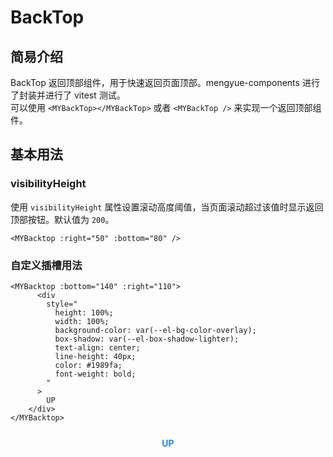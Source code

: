# BackTop
## 简易介绍
BackTop 返回顶部组件，用于快速返回页面顶部。mengyue-components 进行了封装并进行了 vitest 测试。<br />
可以使用 `<MYBackTop></MYBackTop>` 或者 `<MYBackTop />` 来实现一个返回顶部组件。

## 基本用法
### visibilityHeight
使用 `visibilityHeight` 属性设置滚动高度阈值，当页面滚动超过该值时显示返回顶部按钮。默认值为 `200`。
```vue
<MYBacktop :right="50" :bottom="80" />
```
<MYBacktop :right="50" :bottom="80" />

### 自定义插槽用法
```vue
<MYBacktop :bottom="140" :right="110">
      <div
        style="
          height: 100%;
          width: 100%;
          background-color: var(--el-bg-color-overlay);
          box-shadow: var(--el-box-shadow-lighter);
          text-align: center;
          line-height: 40px;
          color: #1989fa;
          font-weight: bold;
        "
      >
        UP
    </div>
</MYBacktop>
```
<MYBacktop :bottom="140" :right="110">
      <div
        style="
          height: 100%;
          width: 100%;
          background-color: var(--el-bg-color-overlay);
          box-shadow: var(--el-box-shadow-lighter);
          text-align: center;
          line-height: 40px;
          color: #1989fa;
          font-weight: bold;
        "
      >
        UP
    </div>
</MYBacktop>

## API 参考
### Props
| 参数          | 说明         | 类型     | 可选值                              | 默认值  |
|--------------|-------------|---------|-----------------------------------|--------|
| visibilityHeight  | 滚动高度阈值      | number  | — | `200`  |
| right  | 距离右侧的距离      | number \| string  | — | `40`  |
| bottom  | 距离底部的距离      | number \| string  | — | `40`  |
| target  | 监听滚动的目标元素      | string  | — | `''`  |

### 类型定义
```vue
interface BackTopProps {
    visibilityHeight: number
    right: string | number
    bottom: string | number
    target: string
}
```